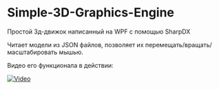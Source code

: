 # Simple-3D-Graphics-Engine
Простой 3д-движок написанный на WPF с помощью SharpDX

Читает модели из JSON файлов, позволяет их перемещать/вращать/масштабировать мышью.

Видео его функционала в действии:

[![Video](http://img.youtube.com/vi/K_Zuz1isiFU/hqdefault.jpg)](http://www.youtube.com/watch?v=K_Zuz1isiFU "Simple 3D Graphics Engine")
